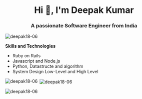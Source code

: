 <h1 align="center">Hi 👋, I'm Deepak Kumar</h1>
<h3 align="center">A passionate Software Engineer from India</h3>

<p align="left"> <img src="https://komarev.com/ghpvc/?username=deepak18-06&label=Profile%20views&color=0e75b6&style=flat" alt="deepak18-06" /> </p>
<b>Skills and Technologies</b>
<ul>
    <li> Ruby on Rails</li>
    <li> Javascript and Node.js </li>
    <li> Python, Datastructe and algorithm </li>
    <li> System Design Low-Level and High Level </li>
</ul>

<p><img align="left" src="https://github-readme-stats.vercel.app/api/top-langs?username=deepak18-06&show_icons=true&locale=en&layout=compact" alt="deepak18-06" /></p>

<p>&nbsp;<img align="center" src="https://github-readme-stats.vercel.app/api?username=deepak18-06&show_icons=true&locale=en" alt="deepak18-06" /></p>

<p><img align="center" src="https://github-readme-streak-stats.herokuapp.com/?user=deepak18-06&" alt="deepak18-06" /></p>

